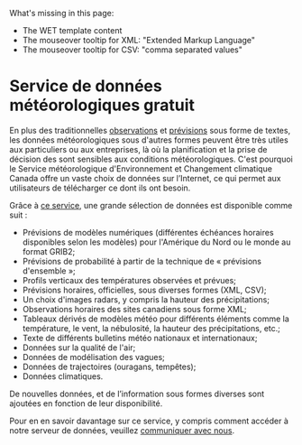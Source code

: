 What's missing in this page:
* The WET template content
* The mouseover tooltip for XML: "Extended Markup Language"
* The mouseover tooltip for CSV: "comma separated values"

# Service de données météorologiques gratuit

En plus des traditionnelles [observations](http://weather.gc.ca/provincialsummary_table/pages/pe_obs_metric_f.html) et [prévisions](http://weather.gc.ca/forecast/public_bulletins_f.html) sous forme de textes, les données météorologiques sous d'autres formes peuvent être très utiles aux particuliers ou aux entreprises, là où la planification et la prise de décision des sont sensibles aux conditions météorologiques. C'est pourquoi le Service météorologique d'Environnement et Changement climatique Canada offre un vaste choix de données sur l’Internet, ce qui permet aux utilisateurs de télécharger ce dont ils ont besoin.

Grâce à [ce service](https://dd.meteo.gc.ca/about_dd_apropos.txt), une grande sélection de données est disponible comme suit :

* Prévisions de modèles numériques (différentes échéances horaires disponibles selon les modèles) pour l'Amérique du Nord ou le monde au format GRIB2;
* Prévisions de probabilité à partir de la technique de « prévisions d'ensemble »;
* Profils verticaux des températures observées et prévues; 
* Prévisions horaires, officielles, sous diverses formes (XML, CSV);
* Un choix d'images radars, y compris la hauteur des précipitations;
* Observations horaires des sites canadiens sous forme XML;
* Tableaux dérivés de modèles météo pour différents éléments comme la température, le vent, la nébulosité, la hauteur des précipitations, etc.;
* Texte de différents bulletins météo nationaux et internationaux;
* Données sur la qualité de l'air;
* Données de modélisation des vagues;
* Données de trajectoires (ouragans, tempêtes);
* Données climatiques.

De nouvelles données, et de l’information sous formes diverses sont ajoutées en fonction de leur disponibilité.

Pour en en savoir davantage sur ce service, y compris comment accéder à notre serveur de données, veuillez [communiquer avec nous](http://www.weather.gc.ca/mainmenu/contact_us_f.html).